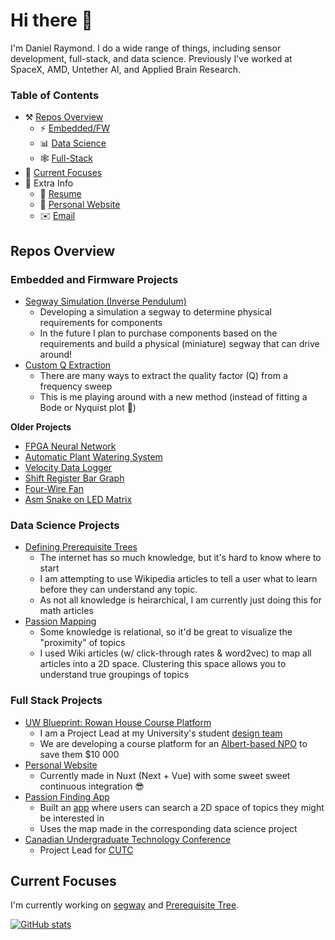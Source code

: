 
# Hi there 👋
I'm Daniel Raymond. I do a wide range of things, including sensor development, full-stack, and data science. Previously I've worked at SpaceX, AMD, Untether AI, and Applied Brain Research. 

### Table of Contents
- ⚒️ [Repos Overview](#repos-overview)
  - ⚡ [Embedded/FW](#embedded-and-firmware-projects)
  - 📊 [Data Science](#data-science-projects)
  - 🕸️ [Full-Stack](#full-stack-projects)
- 🔭 [Current Focuses](#current-focuses)
- 👾 Extra Info
  - 📃 [Resume](https://danielraymond.me/resume.pdf)
  - 🔗 [Personal Website](https://danielraymond.me)
  - ✉️ [Email](mailto://dan@raymond.ch)
 
## Repos Overview
### Embedded and Firmware Projects
- [Segway Simulation (Inverse Pendulum)](https://github.com/draymond63/segway)
  - Developing a simulation a segway to determine physical requirements for components
  - In the future I plan to purchase components based on the requirements and 
    build a physical (miniature) segway that can drive around!
- [Custom Q Extraction](https://github.com/draymond63/resonator-Q-extraction)
  - There are many ways to extract the quality factor (Q) from a frequency sweep
  - This is me playing around with a new method (instead of fitting a Bode or Nyquist plot 👀)

**Older Projects**
- [FPGA Neural Network](https://github.com/draymond63/Andro)
- [Automatic Plant Watering System](https://github.com/draymond63/smartPot)
- [Velocity Data Logger](https://github.com/draymond63/I2C-Velocity-Data-Logger)
- [Shift Register Bar Graph](https://github.com/draymond63/Shift-Register-Bar-Graph)
- [Four-Wire Fan](https://github.com/draymond63/Fan)
- [Asm Snake on LED Matrix](https://github.com/draymond63/Snake)

### Data Science Projects
- [Defining Prerequisite Trees](https://github.com/draymond63/Prerequisite-Tree)
  - The internet has so much knowledge, but it's hard to know where to start
  - I am attempting to use Wikipedia articles to tell a user what to learn before
    they can understand any topic.
  - As not all knowledge is heirarchical, I am currently just doing this for math articles
- [Passion Mapping](https://github.com/draymond63/passion)
  - Some knowledge is relational, so it'd be great to visualize the "proximity" of topics
  - I used Wiki articles (w/ click-through rates & word2vec) to map all articles into a 2D
    space. Clustering this space allows you to understand true groupings of topics

### Full Stack Projects
- [UW Blueprint: Rowan House Course Platform](https://github.com/uwblueprint/rowan-house)
  - I am a Project Lead at my University's student [design team](https://uwblueprint.org/)
  - We are developing a course platform for an [Albert-based NPO](https://www.rowanhouse.ca/) to save them $10 000
- [Personal Website](https://github.com/draymond63/website)
  - Currently made in Nuxt (Next + Vue) with some sweet sweet continuous integration 😎
- [Passion Finding App](https://github.com/draymond63/passion-app)
  - Built an [app](https://play.google.com/store/apps/details?id=com.RaymondDevs.PassionFruit) where users can search a 2D space of topics they might be interested in
  - Uses the map made in the corresponding data science project
- [Canadian Undergraduate Technology Conference](https://github.com/cutc-official/cutc-official.github.io)
  - Project Lead for [CUTC](https://cutc.ca/)

## Current Focuses
I'm currently working on [segway](https://github.com/draymond63/segway) and [Prerequisite Tree](https://github.com/draymond63/Prerequisite-Tree).

[![GitHub stats](https://github-readme-stats.vercel.app/api?username=draymond63)](https://github.com/anuraghazra/github-readme-stats&hide=stars,contribs&theme=merko)
